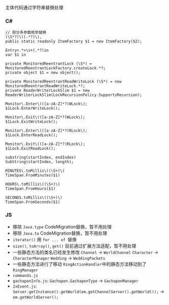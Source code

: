 主体代码通过字符串替换处理

### C#

```
// 部分多参数枚举替换
(\S*?)\((.*?)\),
public static readonly ItemFactory $1 = new ItemFactory($2);

Entry<.*>\s+(.*?)in
var $1 in

private MonitoredReentrantLock (\S*) = MonitoredReentrantLockFactory.createLock.*?;
private object $1 = new object();

private MonitoredReentrantReadWriteLock (\S*) = new MonitoredReentrantReadWriteLock.*?;
private ReaderWriterLockSlim $1 = new ReaderWriterLockSlim(LockRecursionPolicy.SupportsRecursion);

Monitor\.Enter\(([a-zA-Z]*?)WLock\);
$1Lock.EnterWriteLock();

Monitor\.Exit\(([a-zA-Z]*?)WLock\);
$1Lock.ExitWriteLock();

Monitor\.Enter\(([a-zA-Z]*?)RLock\);
$1Lock.EnterReadLock();

Monitor\.Exit\(([a-zA-Z]*?)RLock\);
$1Lock.ExitReadLock();

substring(startIndex, endIndex)
SubString(startIndex, length);

MINUTES\.toMillis\((\S+)\)
TimeSpan.FromMinutes($1)

HOURS\.toMillis\((\S+)\)
TimeSpan.FromHours($1)

SECONDS.toMillis\((\S+)\)
TimeSpan.FromSeconds($1)
```

### JS

- 移除 `Java.type`  CodeMigration替换，暂不用处理
- 移除 `Java.to` CodeMigration替换，暂不用处理
- `iterator()` 用 `for ... of `替换
- `size()`, `toArray()`, `get()` 目前通过扩展方法适配，暂不用处理
- 一些静态方法的类名已经发生修改
	`Channel` -> `WorldChannel`
	`Character` -> `CharacterManager`
	`Wedding` -> `WeddingPackets`
- 一些静态方法进行了移动
	`RingActionHandler`中的静态方法移动到了`RingManager`
- `commands.js`
- `gachaponInfo.js`: `Gachapon.GachaponType` -> `GachaponManager` 
- `2xEvent.js`: `Server.getInstance().getWorld(em.getChannelServer().getWorld());` -> `em.getWorldServer();`
